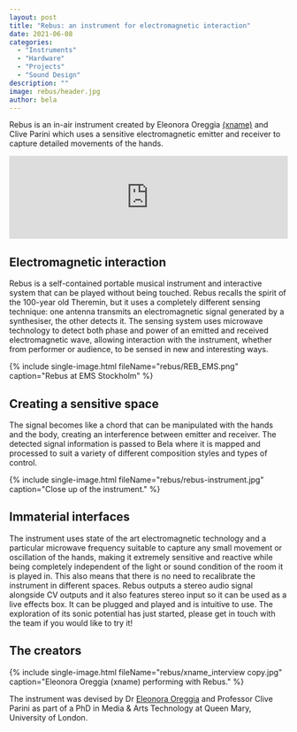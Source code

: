 ```yaml
---
layout: post
title: "Rebus: an instrument for electromagnetic interaction"
date: 2021-06-08
categories:
  - "Instruments"
  - "Hardware"
  - "Projects"
  - "Sound Design"
description: ""
image: rebus/header.jpg
author: bela
---
```


Rebus is an in-air instrument created by Eleonora Oreggia [(xname)](http://xname.cc) and Clive Parini which uses a sensitive electromagnetic emitter and receiver to capture detailed movements of the hands.

<div class="vimeo">
	<iframe src="https://player.vimeo.com/video/441664352" width="100%" frameborder="0" allow="autoplay; fullscreen; picture-in-picture" allowfullscreen></iframe>
</div>

## Electromagnetic interaction

Rebus is a self-contained portable musical instrument and interactive system that can be played without being touched. Rebus recalls the spirit of the 100-year old Theremin, but it uses a completely different sensing technique: one antenna transmits an electromagnetic signal generated by a synthesiser, the other detects it.
The sensing system uses microwave technology to detect both phase and power of an emitted and received electromagnetic wave, allowing interaction with the instrument, whether from performer or audience, to be sensed in new and interesting ways.

{% include single-image.html fileName="rebus/REB_EMS.png" caption="Rebus at EMS Stockholm" %}

## Creating a sensitive space

The signal becomes like a chord that can be manipulated with the hands and the body, creating an interference between emitter and receiver. The detected signal information is passed to Bela where it is mapped and processed to suit a variety of different composition styles and types of control.

{% include single-image.html fileName="rebus/rebus-instrument.jpg" caption="Close up of the instrument." %}

## Immaterial interfaces

The instrument uses state of the art electromagnetic technology and a particular microwave frequency suitable to capture any small movement or oscillation of the hands, making it extremely sensitive and reactive while being completely independent of the light or sound condition of the room it is played in. This also means that there is no need to recalibrate the instrument in different spaces. Rebus outputs a stereo audio signal alongside CV outputs and it also features stereo input so it can be used as a live effects box. It can be plugged and played and is intuitive to use. The exploration of its sonic potential has just started, please get in touch with the team if you would like to try it!

## The creators

{% include single-image.html fileName="rebus/xname_interview copy.jpg" caption="Eleonora Oreggia (xname) performing with Rebus." %}

The instrument was devised by Dr [Eleonora Oreggia](http://xname.cc) and Professor Clive Parini as part of a PhD in Media & Arts Technology at Queen Mary, University of London.
